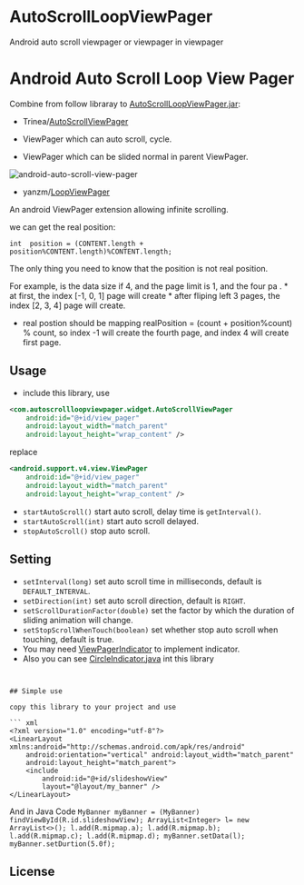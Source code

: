 # AutoScrollLoopViewPager
Android auto scroll viewpager or viewpager in viewpager

Android Auto Scroll Loop View Pager
=======================

Combine from follow libraray to  [AutoScrollLoopViewPager.jar](https://github.com/neutra/AutoScrollLoopViewPager/raw/master/AutoScrollLoopViewPager.jar):

- Trinea/[AutoScrollViewPager](https://github.com/Trinea/android-auto-scroll-view-pager)

- ViewPager which can auto scroll, cycle.

- ViewPager which can be slided normal in parent ViewPager.

![android-auto-scroll-view-pager](http://farm3.staticflickr.com/2843/12805132475_e595664a81_o.gif)

- yanzm/[LoopViewPager](https://github.com/yanzm/LoopViewPager)

An android ViewPager extension allowing infinite scrolling.

we can get the real position:

`int  position = (CONTENT.length + position%CONTENT.length)%CONTENT.length; `

The only thing you need to know that the position is not real position.

For example, is the data size if 4, and the page limit is 1, and the four pa . * 
at first, the index [-1, 0, 1] page will create * after fliping left 3 pages, the index [2, 3, 4] page will create. 
* real postion should be mapping realPosition = (count + position%count) % count, so index -1 will create the fourth page, and index 4 will create first page.



## Usage
- include this library, use


``` xml
<com.autoscrollloopviewpager.widget.AutoScrollViewPager
	android:id="@+id/view_pager"
	android:layout_width="match_parent"
	android:layout_height="wrap_content" />
```
replace
``` xml
<android.support.v4.view.ViewPager
	android:id="@+id/view_pager"
	android:layout_width="match_parent"
	android:layout_height="wrap_content" />
```


- `startAutoScroll()` start auto scroll, delay time is `getInterval()`.
- `startAutoScroll(int)` start auto scroll delayed.
- `stopAutoScroll()` stop auto scroll.

## Setting
- `setInterval(long)` set auto scroll time in milliseconds, default is `DEFAULT_INTERVAL`.
- `setDirection(int)` set auto scroll direction, default is `RIGHT`.
- `setScrollDurationFactor(double)` set the factor by which the duration of sliding animation will change.
- `setStopScrollWhenTouch(boolean)` set whether stop auto scroll when touching, default is true.
- You may need [ViewPagerIndicator](https://github.com/JakeWharton/Android-ViewPagerIndicator) to implement indicator. 
- Also you can see [CircleIndicator.java](https://github.com/BoBoMEe/AutoScrollLoopViewPager/blob/master/app/src/main/java/com/autoscrollloopviewpager/widget/CircleIndicator.java) int this library
```


## Simple use

copy this library to your project and use 

``` xml
<?xml version="1.0" encoding="utf-8"?>
<LinearLayout xmlns:android="http://schemas.android.com/apk/res/android"
    android:orientation="vertical" android:layout_width="match_parent"
    android:layout_height="match_parent">
    <include
        android:id="@+id/slideshowView"
        layout="@layout/my_banner" />
</LinearLayout>
```

And in Java Code
`MyBanner myBanner = (MyBanner) findViewById(R.id.slideshowView);
        ArrayList<Integer> l= new ArrayList<>();
        l.add(R.mipmap.a);
        l.add(R.mipmap.b);
        l.add(R.mipmap.c);
        l.add(R.mipmap.d);
        myBanner.setData(l);
        myBanner.setDurtion(5.0f);`

## License






